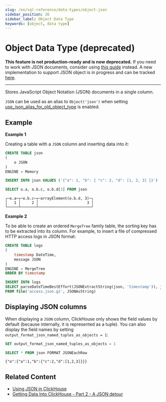 ```yaml
---
slug: /en/sql-reference/data-types/object-json
sidebar_position: 26
sidebar_label: Object Data Type
keywords: [object, data type]
---
```


# Object Data Type (deprecated)

**This feature is not production-ready and is now deprecated.** If you need to work with JSON documents, consider using [this guide](/docs/en/integrations/data-ingestion/data-formats/json) instead. A new implementation to support JSON object is in progress and can be tracked [here](https://github.com/ClickHouse/ClickHouse/issues/54864).

<hr />

Stores JavaScript Object Notation (JSON) documents in a single column.

`JSON` can be used as an alias to `Object('json')` when setting [use_json_alias_for_old_object_type](../../operations/settings/settings.md#usejsonaliasforoldobjecttype) is enabled.

## Example

**Example 1**

Creating a table with a `JSON` column and inserting data into it:

```sql
CREATE TABLE json
(
    o JSON
)
ENGINE = Memory
```

```sql
INSERT INTO json VALUES ('{"a": 1, "b": { "c": 2, "d": [1, 2, 3] }}')
```

```sql
SELECT o.a, o.b.c, o.b.d[3] FROM json
```

```text
┌─o.a─┬─o.b.c─┬─arrayElement(o.b.d, 3)─┐
│   1 │     2 │                      3 │
└─────┴───────┴────────────────────────┘
```

**Example 2**

To be able to create an ordered `MergeTree` family table, the sorting key has to be extracted into its column. For example, to insert a file of compressed HTTP access logs in JSON format:

```sql
CREATE TABLE logs
(
	timestamp DateTime,
	message JSON
)
ENGINE = MergeTree
ORDER BY timestamp
```

```sql
INSERT INTO logs
SELECT parseDateTimeBestEffort(JSONExtractString(json, 'timestamp')), json
FROM file('access.json.gz', JSONAsString)
```

## Displaying JSON columns

When displaying a `JSON` column, ClickHouse only shows the field values by default (because internally, it is represented as a tuple). You can also display the field names by setting `output_format_json_named_tuples_as_objects = 1`:

```sql
SET output_format_json_named_tuples_as_objects = 1

SELECT * FROM json FORMAT JSONEachRow
```

```text
{"o":{"a":1,"b":{"c":2,"d":[1,2,3]}}}
```

## Related Content

- [Using JSON in ClickHouse](/docs/en/integrations/data-formats/json)
- [Getting Data Into ClickHouse - Part 2 - A JSON detour](https://clickhouse.com/blog/getting-data-into-clickhouse-part-2-json)